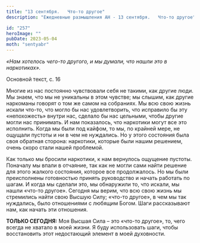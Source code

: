 ```yaml
---
title: "13 сентября.   Что-то другое"
description: "Ежедневные размышления АН - 13 сентября.   Что-то другое"

id: "257"
heroImage: ""
pubDate: 2023-05-04
moth: "sentyabr"
---
```


_«Нам хотелось чего-то другого, и мы думали, что нашли это в наркотиках»._

Основной текст, с. 16

Многие из нас постоянно чувствовали себя не такими, как другие люди. Мы знаем,
что мы не уникальны в этом чувстве; мы слышим, как другие наркоманы говорят о
том же самом на собраниях. Мы всю свою жизнь искали что-то, что могло бы нас
удовлетворить, что исправило бы эту «непохожесть» внутри нас, сделало бы нас
цельными, чтобы другие могли нас принимать. И нам показалось, что наркотики
могут все это исполнить. Когда мы были под кайфом, то мы, по крайней мере, не
ощущали пустоты и ни в чем не нуждались. Но у этого состояния была своя
обратная сторона: наркотики, которые были нашим решением, очень скоро стали
нашей проблемой.

Как только мы бросили наркотики, к нам вернулось ощущение пустоты. Поначалу мы
впали в отчаяние, так как не могли сами найти решение для этого жалкого
состояния, которое все продолжалось. Но мы были преисполнены готовностью
принять руководство и начать работать по шагам. И когда мы сделали это, мы
обнаружили то, что искали, мы нашли «что-то другое». Сегодня мы верим, что всю
свою жизнь мы стремились найти свою Высшую Силу; «что-то другое», в чем мы так
нуждались, было отношениями с любящим Богом. Шаги рассказывают нам, как начать
эти отношения.

**ТОЛЬКО СЕГОДНЯ:** Моя Высшая Сила – это «что-то другое», то, чего всегда не
хватало в моей жизни. Я буду использовать шаги, чтобы восстановить этот
недостающий элемент в моей духовности.
